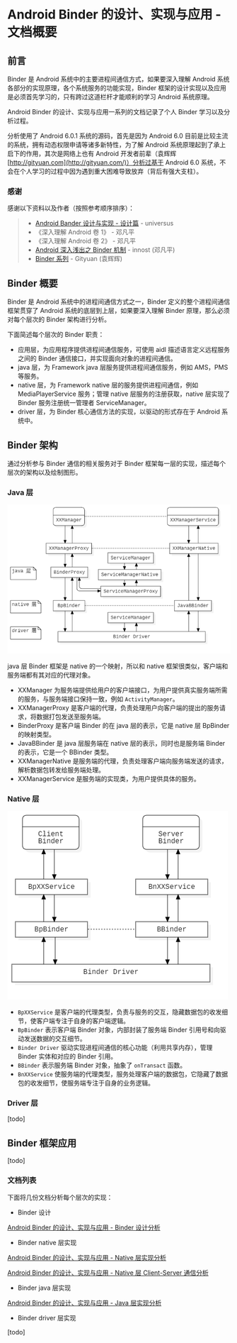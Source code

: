 # Android Binder 的设计、实现与应用 - 文档概要

## 前言

Binder 是 Android 系统中的主要进程间通信方式，如果要深入理解 Android 系统各部分的实现原理，各个系统服务的功能实现，Binder 框架的设计实现以及应用是必须首先学习的，只有跨过这道栏杆才能顺利的学习 Android 系统原理。

Android Binder 的设计、实现与应用一系列的文档记录了个人 Binder 学习以及分析过程。

分析使用了 Android 6.0.1 系统的源码，首先是因为 Android 6.0 目前是比较主流的系统，拥有动态权限申请等诸多新特性，为了解 Android 系统原理起到了承上启下的作用，其次是网络上也有 Android 开发者前辈（袁辉辉 [http://gityuan.com](http://gityuan.com/)）分析过基于 Android 6.0 系统，不会在个人学习的过程中因为遇到重大困难导致放弃（背后有强大支柱）。

### 感谢

感谢以下资料以及作者（按照参考顺序排序）：

> - [Android Bander 设计与实现 - 设计篇](https://blog.csdn.net/universus/article/details/6211589) - universus
> - 《深入理解 Android 卷 1》 - 邓凡平
> - 《深入理解 Android 卷 2》 - 邓凡平
> - [Android 深入浅出之 Binder 机制](https://www.cnblogs.com/innost/archive/2011/01/09/1931456.html) - innost (邓凡平)
> - [Binder 系列](http://gityuan.com/2015/10/31/binder-prepare/) - Gityuan (袁辉辉)

## Binder 概要

Binder 是 Android 系统中的进程间通信方式之一，Binder 定义的整个进程间通信框架贯穿了 Android 系统的底层到上层，如果要深入理解 Binder 原理，那么必须对每个层次的 Binder 架构进行分析。

下面简述每个层次的 Binder 职责：

- 应用层，为应用程序提供进程间通信服务，可使用 aidl 描述语言定义远程服务之间的 Binder 通信接口，并实现面向对象的进程间通信。
- java 层，为 Framework java 层服务提供进程间通信服务，例如 AMS，PMS 等服务。
- native 层，为 Framework native 层的服务提供进程间通信，例如 MediaPlayerService 服务；管理 native 层服务的注册获取，native 层实现了 Binder 服务注册统一管理者 ServiceManager。
- driver 层，为 Binder 核心通信方法的实现，以驱动的形式存在于 Android 系统中。

## Binder 架构

通过分析参与 Binder 通信的相关服务对于 Binder 框架每一层的实现，描述每个层次的架构以及绘制图形。

### Java 层

![](./image/android_binder_implement_java/java_binder_transfer.png)

java 层 Binder 框架是 native 的一个映射，所以和 native 框架很类似，客户端和服务端都有其对应的代理对象。

- XXManager 为服务端提供给用户的客户端接口，为用户提供真实服务端所需的服务，与服务端接口保持一致，例如 `ActivityManager`。
- XXManagerProxy 是客户端的代理，负责处理用户向客户端的提出的服务请求，将数据打包发送至服务端。
- BinderProxy 是客户端 Binder 的在 java 层的表示，它是 native 层 BpBinder 的映射类型。
- JavaBBinder 是 java 层服务端在 native 层的表示，同时也是服务端 Binder 的表示，它是一个 BBinder 类型。
- XXManagerNative 是服务端的代理，负责处理客户端向服务端发送的请求，解析数据包转发给服务端处理。
- XXManagerService 是服务端的实现类，为用户提供具体的服务。

### Native 层

![](./image/android_binder_implement_native_cs/binderTransfer_dataflow.png)

- `BpXXService` 是客户端的代理类型，负责与服务的交互，隐藏数据包的收发细节，使客户端专注于自身的客户端逻辑。
- `BpBinder` 表示客户端 Binder 对象，内部封装了服务端 Binder 引用号和向驱动发送数据的交互细节。
- `Binder Driver` 驱动实现进程间通信的核心功能（利用共享内存），管理 Binder 实体和对应的 Binder 引用。
- `BBinder` 表示服务端 Binder 对象，抽象了 `onTransact` 函数。
- `BnXXService` 使服务端的代理类型，服务处理客户端的数据包，它隐藏了数据包的收发细节，使服务端专注于自身的业务逻辑。

### Driver 层

[todo]

## Binder 框架应用

[todo]

### 文档列表

下面将几份文档分析每个层次的实现：

- Binder 设计

[Android Binder 的设计、实现与应用 - Binder 设计分析](./android_binder_design.md)

- Binder native 层实现

[Android Binder 的设计、实现与应用 - Native 层实现分析](./android_binder_implement_native.md)

[Android Binder 的设计、实现与应用 - Native 层 Client-Server 通信分析](./android_binder_implement_native_cs.md)

- Binder java 层实现

[Android Binder 的设计、实现与应用 - Java 层实现分析](./android_binder_implement_java.md)

- Binder driver 层实现

[todo]